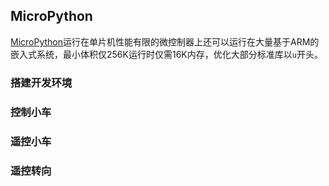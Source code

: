 ## MicroPython

[MicroPython](https://micropython.org/)运行在单片机性能有限的微控制器上还可以运行在大量基于ARM的嵌入式系统，最小体积仅256K运行时仅需16K内存，优化大部分标准库以`u`开头。

### 搭建开发环境

### 控制小车

### 遥控小车

### 遥控转向